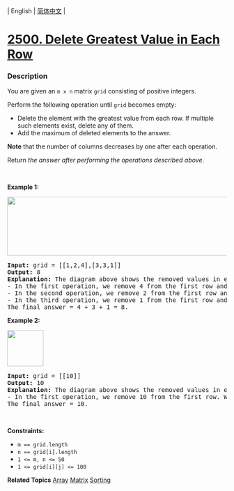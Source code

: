 | English | [简体中文](README.md) |

# [2500. Delete Greatest Value in Each Row](https://leetcode.cn/problems/delete-greatest-value-in-each-row)
 ### Description
<p>You are given an <code>m x n</code> matrix <code>grid</code> consisting of positive integers.</p>

<p>Perform the following operation until <code>grid</code> becomes empty:</p>

<ul>
	<li>Delete the element with the greatest value from each row. If multiple such elements exist, delete any of them.</li>
	<li>Add the maximum of deleted elements to the answer.</li>
</ul>

<p><strong>Note</strong> that the number of columns decreases by one after each operation.</p>

<p>Return <em>the answer after performing the operations described above</em>.</p>

<p>&nbsp;</p>
<p><strong class="example">Example 1:</strong></p>
<img alt="" src="https://assets.leetcode.com/uploads/2022/10/19/q1ex1.jpg" style="width: 600px; height: 135px;" />
<pre>
<strong>Input:</strong> grid = [[1,2,4],[3,3,1]]
<strong>Output:</strong> 8
<strong>Explanation:</strong> The diagram above shows the removed values in each step.
- In the first operation, we remove 4 from the first row and 3 from the second row (notice that, there are two cells with value 3 and we can remove any of them). We add 4 to the answer.
- In the second operation, we remove 2 from the first row and 3 from the second row. We add 3 to the answer.
- In the third operation, we remove 1 from the first row and 1 from the second row. We add 1 to the answer.
The final answer = 4 + 3 + 1 = 8.
</pre>

<p><strong class="example">Example 2:</strong></p>
<img alt="" src="https://assets.leetcode.com/uploads/2022/10/19/q1ex2.jpg" style="width: 83px; height: 83px;" />
<pre>
<strong>Input:</strong> grid = [[10]]
<strong>Output:</strong> 10
<strong>Explanation:</strong> The diagram above shows the removed values in each step.
- In the first operation, we remove 10 from the first row. We add 10 to the answer.
The final answer = 10.
</pre>

<p>&nbsp;</p>
<p><strong>Constraints:</strong></p>

<ul>
	<li><code>m == grid.length</code></li>
	<li><code>n == grid[i].length</code></li>
	<li><code>1 &lt;= m, n &lt;= 50</code></li>
	<li><code>1 &lt;= grid[i][j] &lt;= 100</code></li>
</ul>

**Related Topics**  [Array](https://leetcode.cn/tag/array) [Matrix](https://leetcode.cn/tag/matrix) [Sorting](https://leetcode.cn/tag/sorting) 